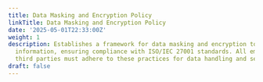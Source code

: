 ```yaml
---
title: Data Masking and Encryption Policy
linkTitle: Data Masking and Encryption Policy
date: '2025-05-01T22:33:00Z'
weight: 1
description: Establishes a framework for data masking and encryption to protect sensitive
  information, ensuring compliance with ISO/IEC 27001 standards. All employees and
  third parties must adhere to these practices for data handling and security.
draft: false
---
```



<!-- Unsupported block type: unsupported -->